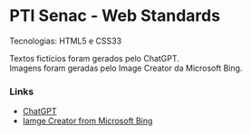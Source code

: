 # PTI Senac - Web Standards

Tecnologias: HTML5 e CSS33

Textos fictícios foram gerados pelo ChatGPT.  
Imagens foram geradas pelo Image Creator da Microsoft Bing.

### Links

- [ChatGPT](https://chat.openai.com/)
- [Iamge Creator from Microsoft Bing](https://www.bing.com/create?toWww=1&redig=9C6D50ED124E4B7DB6D29D8BC5E29375)
